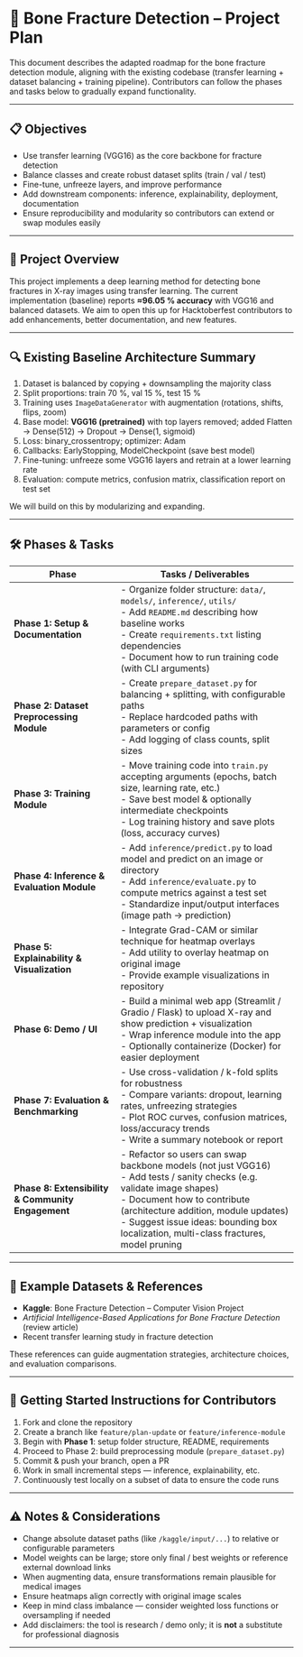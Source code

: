 # 🦴 Bone Fracture Detection – Project Plan

This document describes the adapted roadmap for the bone fracture detection module, aligning with the existing codebase (transfer learning + dataset balancing + training pipeline). Contributors can follow the phases and tasks below to gradually expand functionality.

---

## 📋 Objectives

- Use transfer learning (VGG16) as the core backbone for fracture detection  
- Balance classes and create robust dataset splits (train / val / test)  
- Fine-tune, unfreeze layers, and improve performance  
- Add downstream components: inference, explainability, deployment, documentation  
- Ensure reproducibility and modularity so contributors can extend or swap modules easily  

---

## 🎯 Project Overview

This project implements a deep learning method for detecting bone fractures in X-ray images using transfer learning. The current implementation (baseline) reports **≈96.05 % accuracy** with VGG16 and balanced datasets. We aim to open this up for Hacktoberfest contributors to add enhancements, better documentation, and new features.

---

## 🔍 Existing Baseline Architecture Summary

1. Dataset is balanced by copying + downsampling the majority class  
2. Split proportions: train 70 %, val 15 %, test 15 %  
3. Training uses `ImageDataGenerator` with augmentation (rotations, shifts, flips, zoom)  
4. Base model: **VGG16 (pretrained)** with top layers removed; added Flatten → Dense(512) → Dropout → Dense(1, sigmoid)  
5. Loss: binary_crossentropy; optimizer: Adam  
6. Callbacks: EarlyStopping, ModelCheckpoint (save best model)  
7. Fine-tuning: unfreeze some VGG16 layers and retrain at a lower learning rate  
8. Evaluation: compute metrics, confusion matrix, classification report on test set  

We will build on this by modularizing and expanding.

---

## 🛠 Phases & Tasks

| Phase | Tasks / Deliverables |
|---|---|
| **Phase 1: Setup & Documentation** | - Organize folder structure: `data/`, `models/`, `inference/`, `utils/`  <br> - Add `README.md` describing how baseline works  <br> - Create `requirements.txt` listing dependencies  <br> - Document how to run training code (with CLI arguments) |
| **Phase 2: Dataset Preprocessing Module** | - Create `prepare_dataset.py` for balancing + splitting, with configurable paths <br> - Replace hardcoded paths with parameters or config <br> - Add logging of class counts, split sizes |
| **Phase 3: Training Module** | - Move training code into `train.py` accepting arguments (epochs, batch size, learning rate, etc.) <br> - Save best model & optionally intermediate checkpoints <br> - Log training history and save plots (loss, accuracy curves) |
| **Phase 4: Inference & Evaluation Module** | - Add `inference/predict.py` to load model and predict on an image or directory <br> - Add `inference/evaluate.py` to compute metrics against a test set <br> - Standardize input/output interfaces (image path → prediction) |
| **Phase 5: Explainability & Visualization** | - Integrate Grad-CAM or similar technique for heatmap overlays <br> - Add utility to overlay heatmap on original image <br> - Provide example visualizations in repository |
| **Phase 6: Demo / UI** | - Build a minimal web app (Streamlit / Gradio / Flask) to upload X-ray and show prediction + visualization <br> - Wrap inference module into the app <br> - Optionally containerize (Docker) for easier deployment |
| **Phase 7: Evaluation & Benchmarking** | - Use cross-validation / k-fold splits for robustness <br> - Compare variants: dropout, learning rates, unfreezing strategies <br> - Plot ROC curves, confusion matrices, loss/accuracy trends <br> - Write a summary notebook or report |
| **Phase 8: Extensibility & Community Engagement** | - Refactor so users can swap backbone models (not just VGG16) <br> - Add tests / sanity checks (e.g. validate image shapes) <br> - Document how to contribute (architecture addition, module updates) <br> - Suggest issue ideas: bounding box localization, multi-class fractures, model pruning |

---

## 🧪 Example Datasets & References

- **Kaggle**: Bone Fracture Detection – Computer Vision Project  
- *Artificial Intelligence-Based Applications for Bone Fracture Detection* (review article)  
- Recent transfer learning study in fracture detection  

These references can guide augmentation strategies, architecture choices, and evaluation comparisons.

---

## 🧭 Getting Started Instructions for Contributors

1. Fork and clone the repository  
2. Create a branch like `feature/plan-update` or `feature/inference-module`  
3. Begin with **Phase 1**: setup folder structure, README, requirements  
4. Proceed to Phase 2: build preprocessing module (`prepare_dataset.py`)  
5. Commit & push your branch, open a PR  
6. Work in small incremental steps — inference, explainability, etc.  
7. Continuously test locally on a subset of data to ensure the code runs  

---

## ⚠ Notes & Considerations

- Change absolute dataset paths (like `/kaggle/input/...`) to relative or configurable parameters  
- Model weights can be large; store only final / best weights or reference external download links  
- When augmenting data, ensure transformations remain plausible for medical images  
- Ensure heatmaps align correctly with original image scales  
- Keep in mind class imbalance — consider weighted loss functions or oversampling if needed  
- Add disclaimers: the tool is research / demo only; it is **not** a substitute for professional diagnosis  

---
